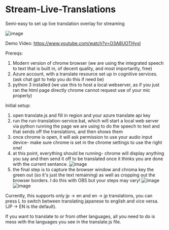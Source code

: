 # Stream-Live-Translations

Semi-easy to set up live translation overlay for streaming

![image](https://github.com/g-Clef-Cannon/Stream-Live-Translations/assets/137208498/d2d1413c-00d4-4ac5-b293-e3c65e448606)


Demo Video:
https://www.youtube.com/watch?v=O3A8UOTHyxI

Prereqs:
  1. Modern version of chrome browser (we are using the integrated speech to text that is built in, of decent quality, and most importantly, free)
  2. Azure account, with a translate resource set up in cognitive services. (ask chat gpt to help you do this if need be)
  3. python 3 installed (we use this to host a local webserver, as if you just ran the html page directly chrome cannot request use of your mic properly)

Initial setup:
  1. open translate.js and fill in region and your azure translate api key
  2. run the run-translation-service.bat, which will start a local web server via python running the page we are using to do the speech to text and that sends off the translations, and then shows them
  3. once chrome is open, it will ask permission to use your audio input device- make sure chrome is set in the chrome settings to use the right one!
  4. at this point, everything should be running- chrome will display anything you say and then send it off to be translated once it thinks you are done with the current sentance.
  ![image](https://github.com/g-Clef-Cannon/Stream-Live-Translations/assets/137208498/f17c2b40-1452-4f7e-9d47-e4ce93202b65)
  5. the final step is to capture the browser window and chroma key the green out (so it's just the text remaining) as well as cropping out the browser borders. I do this with OBS but your steps may vary!
![image](https://github.com/g-Clef-Cannon/Stream-Live-Translations/assets/137208498/c5efbe3b-9ec7-45d4-ba0d-6e2d434f5eba)
![image](https://github.com/g-Clef-Cannon/Stream-Live-Translations/assets/137208498/ed0302aa-5bbe-4de1-bcb1-92c4e0bd6232)


Currently, this supports only jp -> en and en -> jp translations, you can press L to switch between translating japanese to english and vice versa. (JP -> EN is the default).

If you want to translate to or from other languages, all you need to do is mess with the languages you see in the translate.js file.
